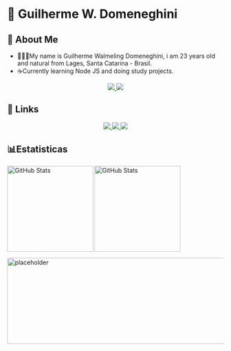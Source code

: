 # 🎴 Guilherme W. Domeneghini

## 📩 About Me 
- 👨🏻‍💻My name is Guilherme Walmeling Domeneghini, i am 23 years old and natural from Lages, Santa Catarina - Brasil.
- ☕Currently learning Node JS and doing study projects.

<p align="center">
    <a href="https://custom-icon-badges.demolab.com/github/last-commit/guilhermedomeneghini/custom-icon-badges?logo=history&logoColor=white">
        <img 
            src="https://custom-icon-badges.demolab.com/github/last-commit/guilhermedomeneghini/custom-icon-badges?logo=history&logoColor=white"
        />
        <a href="https://custom-icon-badges.demolab.com/github/issues-pr-closed/guilhermedomeneghini/custom-icon-badges?color=purple&logo=git-pull-request&logoColor=white">
        <img 
            src="https://custom-icon-badges.demolab.com/github/issues-pr-closed/guilhermedomeneghini/custom-icon-badges?color=purple&logo=git-pull-request&logoColor=white"
        /> 
    </a>
</p>

## 🔗 Links

<p align = "center">
    <a href="https://www.linkedin.com/in/guilherme-walmeling-domeneghini/">
    <img 
        src="https://custom-icon-badges.demolab.com/badge/-Linkedin-white?style=for-the-badge&logoColor=white&logo=linked"
        />
    </a>
    <a href="mailto:guilherme.walmeling@gmail.com">
        <img 
            src="https://custom-icon-badges.demolab.com/badge/-guilherme.walmeling@gmail.com-white?style=for-the-badge&logo=mention&logoColor=black"
        />
    </a>
    <a href="https://github.com/guilhermedomeneghini|tab=repositories">
        <img 
            src="https://custom-icon-badges.demolab.com/badge/Santa%20Catarina-BR-purple?style=for-the-badge&logo=location&logoColor=white"
        />
    </a>
</p>

## 📊Estatisticas

<p>
  <img 
    align="center" 
    alt="GitHub Stats" 
    height="200" 
    style="padding-right: 10px;" 
    src="https://github-readme-stats.vercel.app/api?username=guilhermedomeneghini&show_icons=true&theme=tokyonight&include_all_commits=true&locale=pt-br" 
  />
  <img 
      align="left" 
      alt="GitHub Stats" 
      height="200" 
      src="https://github-readme-stats.vercel.app/api/top-langs/?username=guilhermedomeneghini&theme=tokyonight&layout=compact&custom_title=Tecnologias&langs_count=9" 
  />

</p>

  
    

<img src="https://media.giphy.com/media/v1.Y2lkPTc5MGI3NjExNHgycDFzZjFtNnlnNnZyd2x2czZuNGdyNzN0MTl1dm1qeWRpbDA4ayZlcD12MV9naWZzX3NlYXJjaCZjdD1n/VHhxQ1mcoRr81VXUpU/giphy.gif" alt="placeholder" width="1200" height="200">
